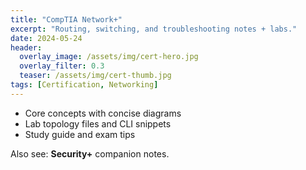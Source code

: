 ```yaml
---
title: "CompTIA Network+"
excerpt: "Routing, switching, and troubleshooting notes + labs."
date: 2024-05-24
header:
  overlay_image: /assets/img/cert-hero.jpg
  overlay_filter: 0.3
  teaser: /assets/img/cert-thumb.jpg
tags: [Certification, Networking]
---
```


- Core concepts with concise diagrams
- Lab topology files and CLI snippets
- Study guide and exam tips

Also see: **Security+** companion notes.
